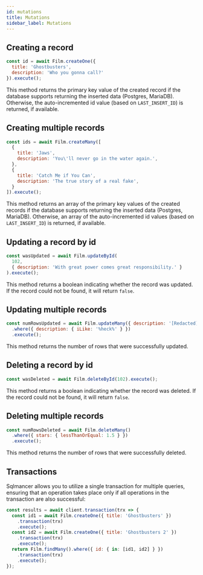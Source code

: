 ```yaml
---
id: mutations
title: Mutations
sidebar_label: Mutations
---
```


## Creating a record
```js
const id = await Film.createOne({
  title: 'Ghostbusters',
  description: 'Who you gonna call?'
}).execute();
```

This method returns the primary key value of the created record if the database supports returning the inserted data (Postgres, MariaDB). Otherwise, the auto-incremented id value (based on `LAST_INSERT_ID`) is returned, if available.

## Creating multiple records
```js
const ids = await Film.createMany([
  {
    title: 'Jaws',
    description: 'You\'ll never go in the water again.',
  },
  {
    title: 'Catch Me if You Can',
    description: 'The true story of a real fake',
  }
]).execute();
```

This method returns an array of the primary key values of the created records if the database supports returning the inserted data (Postgres, MariaDB). Otherwise, an array of the auto-incremented id values (based on `LAST_INSERT_ID`) is returned, if available.

## Updating a record by id
```js
const wasUpdated = await Film.updateById(
  102,
  { description: 'With great power comes great responsibility.' }
).execute();
```

This method returns a boolean indicating whether the record was updated. If the record could not be found, it will return `false`.

## Updating multiple records
```js
const numRowsUpdated = await Film.updateMany({ description: '[Redacted]' })
  .where({ description: { iLike: '%heck%' } })
  .execute();
```

This method returns the number of rows that were successfully updated.

## Deleting a record by id
```js
const wasDeleted = await Film.deleteById(102).execute();
```

This method returns a boolean indicating whether the record was deleted. If the record could not be found, it will return `false`.

## Deleting multiple records
```js
const numRowsDeleted = await Film.deleteMany()
  .where({ stars: { lessThanOrEqual: 1.5 } })
  .execute();
```

This method returns the number of rows that were successfully deleted.

## Transactions

Sqlmancer allows you to utilize a single transaction for multiple queries, ensuring that an operation takes place only if all operations in the transaction are also successful:

```js
const results = await client.transaction(trx => {
  const id1 = await Film.createOne({ title: 'Ghostbusters' })
    .transaction(trx)
    .execute();
  const id2 = await Film.createOne({ title: 'Ghostbusters 2' })
    .transaction(trx)
    .execute();
  return Film.findMany().where({ id: { in: [id1, id2] } })
    .transaction(trx)
    .execute();
});
```


